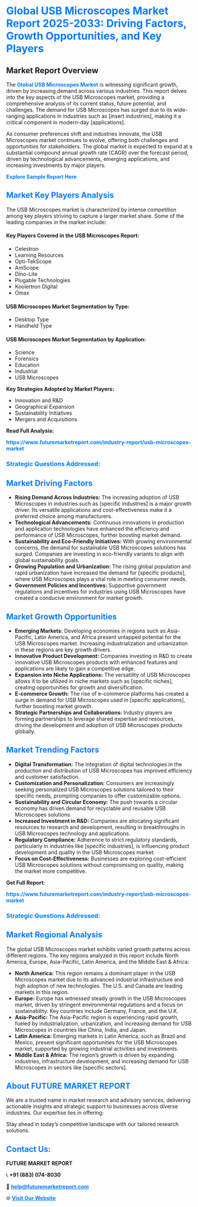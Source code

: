 <h1 style="color: #007BFF;">Global USB Microscopes Market Report 2025-2033: Driving Factors, Growth Opportunities, and Key Players</h1>

<section id="overview">
<h2>Market Report Overview</h2>
<p>The <a href="https://www.futuremarketreport.com/industry-report/usb-microscopes-market" style="color: #007BFF; text-decoration: none;"><strong>Global USB Microscopes Market</strong></a> is witnessing significant growth, driven by increasing demand across various industries. This report delves into the key aspects of the USB Microscopes market, providing a comprehensive analysis of its current status, future potential, and challenges. The demand for USB Microscopes has surged due to its wide-ranging applications in industries such as [insert industries], making it a critical component in modern-day [applications].</p>
<p>As consumer preferences shift and industries innovate, the USB Microscopes market continues to evolve, offering both challenges and opportunities for stakeholders. The global market is expected to expand at a substantial compound annual growth rate (CAGR) over the forecast period, driven by technological advancements, emerging applications, and increasing investments by major players.</p>
</section>

<section id="overview">
<p><a href="https://www.futuremarketreport.com/request-sample/reportId=127638" style="color: #007BFF; text-decoration: none;"><strong>Explore Sample Report Here</strong></a></p>
</section>

<section id="key-players">
<h2 style="color: #007BFF;">Market Key Players Analysis</h2>
<p>The USB Microscopes market is characterized by intense competition among key players striving to capture a larger market share. Some of the leading companies in the market include:</p>
<h4>Key Players Covered in the USB Microscopes Report:</h4>
<ul><li>Celestron</li><li>Learning Resources</li><li>Opti-TekScope</li><li>AmScope</li><li>Dino-Lite</li><li>Plugable Technologies</li><li>Koolertron Digital</li><li>Omax</li></ul>
<h4>USB Microscopes Market Segmentation by Type:</h4>
<ul><li>Desktop Type</li><li>Handheld Type</li></ul>

<h4>USB Microscopes Market Segmentation by Application:</h4>
<ul><li>Science</li><li>Forensics</li><li>Education</li><li>Industrial</li><li>USB Microscopes</li></ul>
<p><strong>Key Strategies Adopted by Market Players:</strong></p>
<ul>
<li>Innovation and R&D</li>
<li>Geographical Expansion</li>
<li>Sustainability Initiatives</li>
<li>Mergers and Acquisitions</li>
</ul>
</section>

<section>
<p><strong>Read Full Analysis: </strong></p><a href="https://www.futuremarketreport.com/industry-report/usb-microscopes-market" style="color: #007BFF; text-decoration: none;"><strong>https://www.futuremarketreport.com/industry-report/usb-microscopes-market</strong></a>
<h3 style="color: #007BFF;">Strategic Questions Addressed:</h3>
</section>

<section id="driving-factors">
<h2 style="color: #007BFF;">Market Driving Factors</h2>
<ul>
<li><strong>Rising Demand Across Industries:</strong> The increasing adoption of USB Microscopes in industries such as [specific industries] is a major growth driver. Its versatile applications and cost-effectiveness make it a preferred choice among manufacturers.</li>
<li><strong>Technological Advancements:</strong> Continuous innovations in production and application technologies have enhanced the efficiency and performance of USB Microscopes, further boosting market demand.</li>
<li><strong>Sustainability and Eco-Friendly Initiatives:</strong> With growing environmental concerns, the demand for sustainable USB Microscopes solutions has surged. Companies are investing in eco-friendly variants to align with global sustainability goals.</li>
<li><strong>Growing Population and Urbanization:</strong> The rising global population and rapid urbanization have increased the demand for [specific products], where USB Microscopes plays a vital role in meeting consumer needs.</li>
<li><strong>Government Policies and Incentives:</strong> Supportive government regulations and incentives for industries using USB Microscopes have created a conducive environment for market growth.</li>
</ul>
</section>

<section id="growth-opportunities">
<h2 style="color: #007BFF;">Market Growth Opportunities</h2>
<ul>
<li><strong>Emerging Markets:</strong> Developing economies in regions such as Asia-Pacific, Latin America, and Africa present untapped potential for the USB Microscopes market. Increasing industrialization and urbanization in these regions are key growth drivers.</li>
<li><strong>Innovative Product Development:</strong> Companies investing in R&D to create innovative USB Microscopes products with enhanced features and applications are likely to gain a competitive edge.</li>
<li><strong>Expansion into Niche Applications:</strong> The versatility of USB Microscopes allows it to be utilized in niche markets such as [specific niches], creating opportunities for growth and diversification.</li>
<li><strong>E-commerce Growth:</strong> The rise of e-commerce platforms has created a surge in demand for USB Microscopes used in [specific applications], further boosting market growth.</li>
<li><strong>Strategic Partnerships and Collaborations:</strong> Industry players are forming partnerships to leverage shared expertise and resources, driving the development and adoption of USB Microscopes products globally.</li>
</ul>
</section>

<section id="trending-factors">
<h2 style="color: #007BFF;">Market Trending Factors</h2>
<ul>
<li><strong>Digital Transformation:</strong> The integration of digital technologies in the production and distribution of USB Microscopes has improved efficiency and customer satisfaction.</li>
<li><strong>Customization and Personalization:</strong> Consumers are increasingly seeking personalized USB Microscopes solutions tailored to their specific needs, prompting companies to offer customizable options.</li>
<li><strong>Sustainability and Circular Economy:</strong> The push towards a circular economy has driven demand for recyclable and reusable USB Microscopes solutions.</li>
<li><strong>Increased Investment in R&D:</strong> Companies are allocating significant resources to research and development, resulting in breakthroughs in USB Microscopes technology and applications.</li>
<li><strong>Regulatory Compliance:</strong> Adherence to strict regulatory standards, particularly in industries like [specific industries], is influencing product development and quality in the USB Microscopes market.</li>
<li><strong>Focus on Cost-Effectiveness:</strong> Businesses are exploring cost-efficient USB Microscopes solutions without compromising on quality, making the market more competitive.</li>
</ul>
</section>

<section>
<p><strong>Get Full Report: </strong></p><a href="https://www.futuremarketreport.com/industry-report/usb-microscopes-market" style="color: #007BFF; text-decoration: none;"><strong>https://www.futuremarketreport.com/industry-report/usb-microscopes-market</strong></a>
<h3 style="color: #007BFF;">Strategic Questions Addressed:</h3>
</section>


<section id="regional-analysis">
<h2 style="color: #007BFF;">Market Regional Analysis</h2>
<p>The global USB Microscopes market exhibits varied growth patterns across different regions. The key regions analyzed in this report include North America, Europe, Asia-Pacific, Latin America, and the Middle East & Africa:</p>
<ul>
<li><strong>North America:</strong> This region remains a dominant player in the USB Microscopes market due to its advanced industrial infrastructure and high adoption of new technologies. The U.S. and Canada are leading markets in this region.</li>
<li><strong>Europe:</strong> Europe has witnessed steady growth in the USB Microscopes market, driven by stringent environmental regulations and a focus on sustainability. Key countries include Germany, France, and the U.K.</li>
<li><strong>Asia-Pacific:</strong> The Asia-Pacific region is experiencing rapid growth, fueled by industrialization, urbanization, and increasing demand for USB Microscopes in countries like China, India, and Japan.</li>
<li><strong>Latin America:</strong> Emerging markets in Latin America, such as Brazil and Mexico, present significant opportunities for the USB Microscopes market, supported by growing industrial activities and investments.</li>
<li><strong>Middle East & Africa:</strong> The region’s growth is driven by expanding industries, infrastructure development, and increasing demand for USB Microscopes in sectors like [specific sectors].</li>
</ul>
</section>

<footer>
<h2 style="color: #007BFF;">About FUTURE MARKET REPORT</h2>
<p>We are a trusted name in market research and advisory services, delivering actionable insights and strategic support to businesses across diverse industries. Our expertise lies in offering:</p>

<p>Stay ahead in today’s competitive landscape with our tailored research solutions.</p>

<h2 style="color: #007BFF;">Contact Us:</h2>
<p><strong>FUTURE MARKET REPORT</strong></p>
<p>📞 <strong>+91 (883) 074-8030</strong></p>
<p>📧 <strong><a href="mailto:help@futuremarketreport.com" style="color: #007BFF;">help@futuremarketreport.com</a></strong></p>
<p>🌐 <strong><a href="https://www.futuremarketreport.com/" style="color: #007BFF;">Visit Our Website</a></strong></p>
</footer>